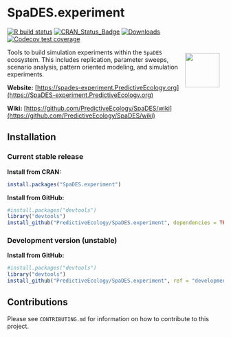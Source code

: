 # SpaDES.experiment

<!-- badges: start -->
[![R build status](https://github.com/PredictiveEcology/SpaDES.experiment/workflows/R-CMD-check/badge.svg)](https://github.com/PredictiveEcology/SpaDES.experiment/actions)
[![CRAN_Status_Badge](http://www.r-pkg.org/badges/version/SpaDES.experiment)](https://cran.r-project.org/package=SpaDES.experiment)
[![Downloads](http://cranlogs.r-pkg.org/badges/grand-total/SpaDES.experiment)](https://cran.r-project.org/package=SpaDES.experiment)
[![Codecov test coverage](https://codecov.io/gh/PredictiveEcology/SpaDES.experiment/branch/master/graph/badge.svg)](https://codecov.io/gh/PredictiveEcology/SpaDES.experiment?branch=master)
<!-- badges: end -->

<img align="right" width="80" vspace="10" hspace="10" src="https://github.com/PredictiveEcology/SpaDES/raw/master/docs/images/SpaDES.png">

Tools to build simulation experiments within the `SpaDES` ecosystem.
This includes replication, parameter sweeps, scenario analysis, pattern oriented modeling, and simulation experiments.

**Website:** [https://spades-experiment.PredictiveEcology.org](https://SpaDES-experiment.PredictiveEcology.org)

**Wiki:** [https://github.com/PredictiveEcology/SpaDES/wiki](https://github.com/PredictiveEcology/SpaDES/wiki)

## Installation

### Current stable release

**Install from CRAN:**

```r
install.packages("SpaDES.experiment")
```

**Install from GitHub:**

```r
#install.packages("devtools")
library("devtools")
install_github("PredictiveEcology/SpaDES.experiment", dependencies = TRUE) # master
```

### Development version (unstable)

**Install from GitHub:**

```r
#install.packages("devtools")
library("devtools")
install_github("PredictiveEcology/SpaDES.experiment", ref = "development", dependencies = TRUE)
```

## Contributions

Please see `CONTRIBUTING.md` for information on how to contribute to this project.
